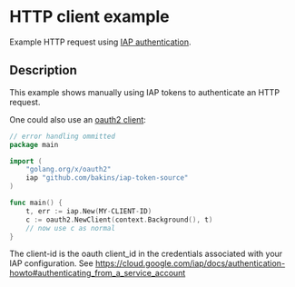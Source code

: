 # HTTP client example

Example HTTP request using [IAP authentication](https://cloud.google.com/iap/docs/authentication-howto).

## Description

This example shows manually using IAP tokens to authenticate an HTTP request.

One could also use an [oauth2 client](https://godoc.org/golang.org/x/oauth2#NewClient):

```go
// error handling ommitted
package main

import (
    "golang.org/x/oauth2"
    iap "github.com/bakins/iap-token-source"
)

func main() {
    t, err := iap.New(MY-CLIENT-ID)
    c := oauth2.NewClient(context.Background(), t)
    // now use c as normal
}
```
 
The client-id is the oauth client_id in the credentials associated with your IAP configuration. See https://cloud.google.com/iap/docs/authentication-howto#authenticating_from_a_service_account